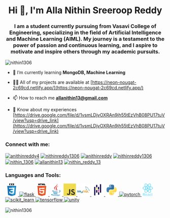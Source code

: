 <h1 align="center">Hi 👋, I'm Alla Nithin Sreeroop Reddy</h1>
<h3 align="center">I am a student currently pursuing from Vasavi College of Engineering, specializing in the field of Artificial Intelligence and Machine Learning (AIML). My journey is a testament to the power of passion and continuous learning, and I aspire to motivate and inspire others through my academic pursuits.</h3>

<p align="left"> <img src="https://komarev.com/ghpvc/?username=nithin1306&label=Profile%20views&color=0e75b6&style=flat" alt="nithin1306" /> </p>

- 🌱 I’m currently learning **MongoDB, Machine Learning**

- 👨‍💻 All of my projects are available at [https://neon-nougat-2c69cd.netlify.app/](https://neon-nougat-2c69cd.netlify.app/)

- 📫 How to reach me **allanithin13@gmail.com**

- 📄 Know about my experiences [https://drive.google.com/file/d/1vsmLDjvOXRAn9jh55tEzVhB08PU17tuV/view?usp=drive_link](https://drive.google.com/file/d/1vsmLDjvOXRAn9jh55tEzVhB08PU17tuV/view?usp=drive_link)

<h3 align="left">Connect with me:</h3>
<p align="left">
<a href="https://twitter.com/anithinreddy4" target="blank"><img align="center" src="https://raw.githubusercontent.com/rahuldkjain/github-profile-readme-generator/master/src/images/icons/Social/twitter.svg" alt="anithinreddy4" height="30" width="40" /></a>
<a href="https://linkedin.com/in/nithinreddy1306" target="blank"><img align="center" src="https://raw.githubusercontent.com/rahuldkjain/github-profile-readme-generator/master/src/images/icons/Social/linked-in-alt.svg" alt="nithinreddy1306" height="30" width="40" /></a>
<a href="https://kaggle.com/anithinreddy" target="blank"><img align="center" src="https://raw.githubusercontent.com/rahuldkjain/github-profile-readme-generator/master/src/images/icons/Social/kaggle.svg" alt="anithinreddy" height="30" width="40" /></a>
<a href="https://instagram.com/nithinreddy1306" target="blank"><img align="center" src="https://raw.githubusercontent.com/rahuldkjain/github-profile-readme-generator/master/src/images/icons/Social/instagram.svg" alt="nithinreddy1306" height="30" width="40" /></a>
<a href="https://www.codechef.com/users/nithin_1306" target="blank"><img align="center" src="https://cdn.jsdelivr.net/npm/simple-icons@3.1.0/icons/codechef.svg" alt="nithin_1306" height="30" width="40" /></a>
<a href="https://www.hackerrank.com/allanithin13" target="blank"><img align="center" src="https://raw.githubusercontent.com/rahuldkjain/github-profile-readme-generator/master/src/images/icons/Social/hackerrank.svg" alt="allanithin13" height="30" width="40" /></a>
<a href="https://www.leetcode.com/nithin_reddy_13" target="blank"><img align="center" src="https://raw.githubusercontent.com/rahuldkjain/github-profile-readme-generator/master/src/images/icons/Social/leet-code.svg" alt="nithin_reddy_13" height="30" width="40" /></a>
</p>

<h3 align="left">Languages and Tools:</h3>
<p align="left"> <a href="https://www.w3schools.com/css/" target="_blank" rel="noreferrer"> <img src="https://raw.githubusercontent.com/devicons/devicon/master/icons/css3/css3-original-wordmark.svg" alt="css3" width="40" height="40"/> </a> <a href="https://flask.palletsprojects.com/" target="_blank" rel="noreferrer"> <img src="https://www.vectorlogo.zone/logos/pocoo_flask/pocoo_flask-icon.svg" alt="flask" width="40" height="40"/> </a> <a href="https://www.w3.org/html/" target="_blank" rel="noreferrer"> <img src="https://raw.githubusercontent.com/devicons/devicon/master/icons/html5/html5-original-wordmark.svg" alt="html5" width="40" height="40"/> </a> <a href="https://www.java.com" target="_blank" rel="noreferrer"> <img src="https://raw.githubusercontent.com/devicons/devicon/master/icons/java/java-original.svg" alt="java" width="40" height="40"/> </a> <a href="https://developer.mozilla.org/en-US/docs/Web/JavaScript" target="_blank" rel="noreferrer"> <img src="https://raw.githubusercontent.com/devicons/devicon/master/icons/javascript/javascript-original.svg" alt="javascript" width="40" height="40"/> </a> <a href="https://www.mysql.com/" target="_blank" rel="noreferrer"> <img src="https://raw.githubusercontent.com/devicons/devicon/master/icons/mysql/mysql-original-wordmark.svg" alt="mysql" width="40" height="40"/> </a> <a href="https://pandas.pydata.org/" target="_blank" rel="noreferrer"> <img src="https://raw.githubusercontent.com/devicons/devicon/2ae2a900d2f041da66e950e4d48052658d850630/icons/pandas/pandas-original.svg" alt="pandas" width="40" height="40"/> </a> <a href="https://www.python.org" target="_blank" rel="noreferrer"> <img src="https://raw.githubusercontent.com/devicons/devicon/master/icons/python/python-original.svg" alt="python" width="40" height="40"/> </a> <a href="https://pytorch.org/" target="_blank" rel="noreferrer"> <img src="https://www.vectorlogo.zone/logos/pytorch/pytorch-icon.svg" alt="pytorch" width="40" height="40"/> </a> <a href="https://reactjs.org/" target="_blank" rel="noreferrer"> <img src="https://raw.githubusercontent.com/devicons/devicon/master/icons/react/react-original-wordmark.svg" alt="react" width="40" height="40"/> </a> <a href="https://scikit-learn.org/" target="_blank" rel="noreferrer"> <img src="https://upload.wikimedia.org/wikipedia/commons/0/05/Scikit_learn_logo_small.svg" alt="scikit_learn" width="40" height="40"/> </a> <a href="https://www.tensorflow.org" target="_blank" rel="noreferrer"> <img src="https://www.vectorlogo.zone/logos/tensorflow/tensorflow-icon.svg" alt="tensorflow" width="40" height="40"/> </a> <a href="https://unity.com/" target="_blank" rel="noreferrer"> <img src="https://www.vectorlogo.zone/logos/unity3d/unity3d-icon.svg" alt="unity" width="40" height="40"/> </a> </p>

<p><img align="center" src="https://github-readme-stats.vercel.app/api/top-langs?username=nithin1306&show_icons=true&locale=en&layout=compact" alt="nithin1306" /></p>
